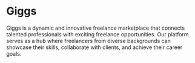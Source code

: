 # Giggs

Giggs is a dynamic and innovative freelance marketplace that connects talented professionals with exciting freelance opportunities. Our platform serves as a hub where freelancers from diverse backgrounds can showcase their skills, collaborate with clients, and achieve their career goals.
